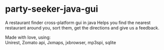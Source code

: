 # party-seeker-java-gui
A restaurant finder cross-platform gui in java
Helps you find the nearest restaurant around you, sort them, get the directions and give us a feedback.    
    
Made with love, using:   
Unirest, Zomato api, Jxmaps, jxbrowser, mp3spi, sqlite    
